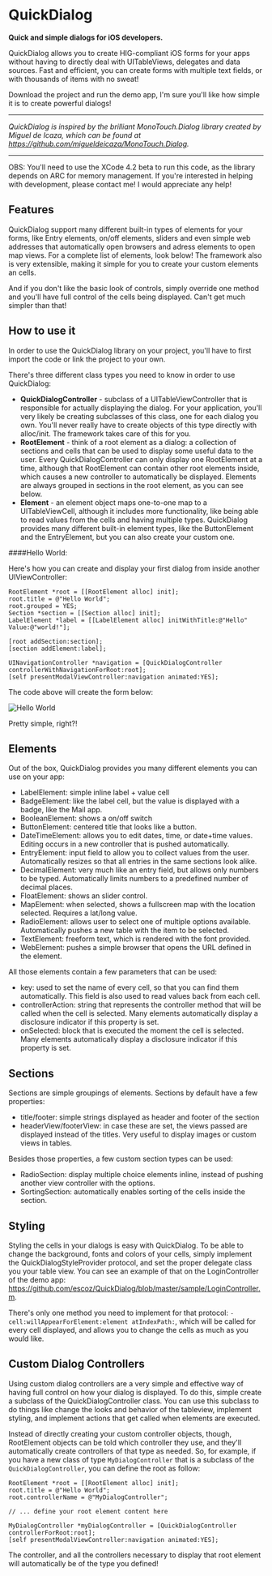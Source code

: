 # QuickDialog

**Quick and simple dialogs for iOS developers.**

QuickDialog allows you to create HIG-compliant iOS forms for your apps  without having to directly deal with UITableViews, delegates and data sources. Fast and efficient, you can create forms with multiple text fields, or with thousands of items with no sweat!

Download the project and run the demo app, I'm sure you'll like how simple it is to create powerful dialogs!

----------

*QuickDialog is inspired by the brilliant MonoTouch.Dialog library created by Miguel de Icaza, which can be found at https://github.com/migueldeicaza/MonoTouch.Dialog.*

----------

OBS: You'll need to use the XCode 4.2 beta to run this code, as the library depends on ARC for memory management. If you're interested in helping with development, please contact me! I would appreciate any help!

## Features

QuickDialog support many different built-in types of elements for your forms, like Entry elements, on/off elements, sliders and even simple web addresses that automatically open browsers and adress elements to open map views. For a complete list of elements, look below! The framework also is very extensible, making it simple for you to create your custom elements an cells.  

And if you don't like the basic look of controls, simply override one method and you'll have full control of the cells being displayed. Can't get much simpler than that!

## How to use it

In order to use the QuickDialog library on your project, you'll have to first import the code or link the project to your own. 

There's three different class types you need to know in order to use QuickDialog:

- **QuickDialogController** - subclass of a UITableViewController that is responsible for actually displaying the dialog. For your application, you'll very likely be creating subclasses of this class, one for each dialog you own. You'll never really have to create objects of this type directly with alloc/init. The framework takes care of this for you.
- **RootElement** - think of a root element as a dialog: a collection of sections and cells that can be used to display some useful data to the user. Every QuickDialogController can only display one RootElement at a time, although that RootElement can contain other root elements inside, which causes a new controller to automatically be displayed. Elements are always grouped in sections in the root element, as you can see below.
- **Element** - an element object maps one-to-one map to a UITableViewCell, although it includes more functionality, like being able to read values from the cells and having multiple types. QuickDialog provides many different built-in element types, like the ButtonElement and the EntryElement, but you can also create your custom one.  

####Hello World:

Here's how you can create and display your first dialog from inside another UIViewController:
	
    RootElement *root = [[RootElement alloc] init];
    root.title = @"Hello World";
	root.grouped = YES;
    Section *section = [[Section alloc] init];
    LabelElement *label = [[LabelElement alloc] initWithTitle:@"Hello" Value:@"world!"];
    
    [root addSection:section];
    [section addElement:label];
    
    UINavigationController *navigation = [QuickDialogController controllerWithNavigationForRoot:root];
    [self presentModalViewController:navigation animated:YES];

The code above will create the form below:

![Hello World](https://github.com/escoz/QuickDialog/blob/master/other/quickdialog1small.png "Hello World by QuickForm")

Pretty simple, right?!

## Elements

Out of the box, QuickDialog provides you many different elements you can use on your app:

* LabelElement: simple inline label + value cell
* BadgeElement: like the label cell, but the value is displayed with a badge, like the Mail app.
* BooleanElement: shows a on/off switch
* ButtonElement: centered title that looks like a button. 
* DateTimeElement: allows you to edit dates, time, or date+time values. Editing occurs in a new controller that is pushed automatically.
* EntryElement: input field to allow you to collect values from the user. Automatically resizes so that all entries in the same sections look alike.
* DecimalElement: very much like an entry field, but allows only numbers to be typed. Automatically limits numbers to a predefined number of decimal places.
* FloatElement: shows an slider control.
* MapElement: when selected, shows a fullscreen map with the location selected. Requires a lat/long value.
* RadioElement: allows user to select one of multiple options available. Automatically pushes a new table with the item to be selected.
* TextElement: freeform text, which is rendered with the font provided.
* WebElement: pushes a simple browser that opens the URL defined in the element.

All those elements contain a few parameters that can be used:

* key: used to set the name of every cell, so that you can find them automatically. This field is also used to read values back from each cell.
* controllerAction: string that represents the controller method that will be called when the cell is selected. Many elements automatically display a disclosure indicator if this property is set.
* onSelected: block that is executed the moment the cell is selected. Many elements automatically display a disclosure indicator if this property is set.

## Sections

Sections are simple groupings of elements. Sections by default have a few properties:

* title/footer: simple strings displayed as header and footer of the section
* headerView/footerView: in case these are set, the views passed are displayed instead of the titles. Very useful to display images or custom views in tables.

Besides those properties, a few custom section types can be used:

* RadioSection: display multiple choice elements inline, instead of pushing another view controller with the options.
* SortingSection: automatically enables sorting of the cells inside the section. 

## Styling

Styling the cells in your dialogs is easy with QuickDialog. To be able to change the background, fonts and colors of your cells, simply implement the QuickDialogStyleProvider protocol, and set the proper delegate class you your table view. You can see an example of that on the LoginController of the demo app: https://github.com/escoz/QuickDialog/blob/master/sample/LoginController.m.

There's only one method you need to implement for that protocol: ```-cell:willAppearForElement:element atIndexPath:```, which will be called for every cell displayed, and allows you to change the cells as much as you would like.

## Custom Dialog Controllers

Using custom dialog controllers are a very simple and effective way of having full control on how your dialog is displayed. To do this, simple create a subclass of the QuickDialogController class. You can use this subclass to do things like change the looks and behavior of the tableview, implement styling, and implement actions that get called when elements are executed. 

Instead of directly creating your custom controller objects, though, RootElement objects can be told which controller they use, and they'll automatically create controllers of that type as needed. So, for example, if you have a new class of type ```MyDialogController``` that is a subclass of the ```QuickDialogController```, you can define the root as follow:

	RootElement *root = [[RootElement alloc] init];
    root.title = @"Hello World";
	root.controllerName = @"MyDialogController";
	
    // ... define your root element content here
    
    MyDialogController *myDialogController = [QuickDialogController controllerForRoot:root];
    [self presentModalViewController:navigation animated:YES];

The controller, and all the controllers necessary to display that root element will automatically be of the type you defined!

